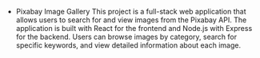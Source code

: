 * Pixabay Image Gallery
  This project is a full-stack web application that allows users to search for and view images from the Pixabay API. The application is built with React for the frontend and Node.js with Express for the backend. Users can browse images by category, search for specific keywords, and view detailed information about each image.
